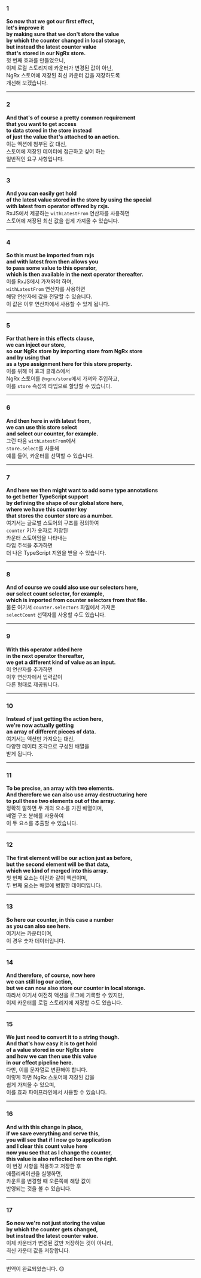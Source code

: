 ### 1
**So now that we got our first effect,**  
**let's improve it**  
**by making sure that we don't store the value**  
**by which the counter changed in local storage,**  
**but instead the latest counter value**  
**that's stored in our NgRx store.**  
첫 번째 효과를 만들었으니,  
이제 로컬 스토리지에 카운터가 변경된 값이 아닌,  
NgRx 스토어에 저장된 최신 카운터 값을 저장하도록  
개선해 보겠습니다.

---

### 2
**And that's of course a pretty common requirement**  
**that you want to get access**  
**to data stored in the store instead**  
**of just the value that's attached to an action.**  
이는 액션에 첨부된 값 대신,  
스토어에 저장된 데이터에 접근하고 싶어 하는  
일반적인 요구 사항입니다.

---

### 3
**And you can easily get hold**  
**of the latest value stored in the store by using the special**  
**with latest from operator offered by rxjs.**  
RxJS에서 제공하는 `withLatestFrom` 연산자를 사용하면  
스토어에 저장된 최신 값을 쉽게 가져올 수 있습니다.

---

### 4
**So this must be imported from rxjs**  
**and with latest from then allows you**  
**to pass some value to this operator,**  
**which is then available in the next operator thereafter.**  
이를 RxJS에서 가져와야 하며,  
`withLatestFrom` 연산자를 사용하면  
해당 연산자에 값을 전달할 수 있습니다.  
이 값은 이후 연산자에서 사용할 수 있게 됩니다.

---

### 5
**For that here in this effects clause,**  
**we can inject our store,**  
**so our NgRx store by importing store from NgRx store**  
**and by using that**  
**as a type assignment here for this store property.**  
이를 위해 이 효과 클래스에서  
NgRx 스토어를 `@ngrx/store`에서 가져와 주입하고,  
이를 `store` 속성의 타입으로 할당할 수 있습니다.

---

### 6
**And then here in with latest from,**  
**we can use this store select**  
**and select our counter, for example.**  
그런 다음 `withLatestFrom`에서  
`store.select`를 사용해  
예를 들어, 카운터를 선택할 수 있습니다.

---

### 7
**And here we then might want to add some type annotations**  
**to get better TypeScript support**  
**by defining the shape of our global store here,**  
**where we have this counter key**  
**that stores the counter store as a number.**  
여기서는 글로벌 스토어의 구조를 정의하여  
`counter` 키가 숫자로 저장된  
카운터 스토어임을 나타내는  
타입 주석을 추가하면  
더 나은 TypeScript 지원을 받을 수 있습니다.

---

### 8
**And of course we could also use our selectors here,**  
**our select count selector, for example,**  
**which is imported from counter selectors from that file.**  
물론 여기서 `counter.selectors` 파일에서 가져온  
`selectCount` 선택자를 사용할 수도 있습니다.

---

### 9
**With this operator added here**  
**in the next operator thereafter,**  
**we get a different kind of value as an input.**  
이 연산자를 추가하면  
이후 연산자에서 입력값이  
다른 형태로 제공됩니다.

---

### 10
**Instead of just getting the action here,**  
**we're now actually getting**  
**an array of different pieces of data.**  
여기서는 액션만 가져오는 대신,  
다양한 데이터 조각으로 구성된 배열을  
받게 됩니다.

---

### 11
**To be precise, an array with two elements.**  
**And therefore we can also use array destructuring here**  
**to pull these two elements out of the array.**  
정확히 말하면 두 개의 요소를 가진 배열이며,  
배열 구조 분해를 사용하여  
이 두 요소를 추출할 수 있습니다.

---

### 12
**The first element will be our action just as before,**  
**but the second element will be that data,**  
**which we kind of merged into this array.**  
첫 번째 요소는 이전과 같이 액션이며,  
두 번째 요소는 배열에 병합한 데이터입니다.

---

### 13
**So here our counter, in this case a number**  
**as you can also see here.**  
여기서는 카운터이며,  
이 경우 숫자 데이터입니다.

---

### 14
**And therefore, of course, now here**  
**we can still log our action,**  
**but we can now also store our counter in local storage.**  
따라서 여기서 여전히 액션을 로그에 기록할 수 있지만,  
이제 카운터를 로컬 스토리지에 저장할 수도 있습니다.

---

### 15
**We just need to convert it to a string though.**  
**And that's how easy it is to get hold**  
**of a value stored in our NgRx store**  
**and how we can then use this value**  
**in our effect pipeline here.**  
다만, 이를 문자열로 변환해야 합니다.  
이렇게 하면 NgRx 스토어에 저장된 값을  
쉽게 가져올 수 있으며,  
이를 효과 파이프라인에서 사용할 수 있습니다.

---

### 16
**And with this change in place,**  
**if we save everything and serve this,**  
**you will see that if I now go to application**  
**and I clear this count value here**  
**now you see that as I change the counter,**  
**this value is also reflected here on the right.**  
이 변경 사항을 적용하고 저장한 후  
애플리케이션을 실행하면,  
카운트를 변경할 때 오른쪽에 해당 값이  
반영되는 것을 볼 수 있습니다.

---

### 17
**So now we're not just storing the value**  
**by which the counter gets changed,**  
**but instead the latest counter value.**  
이제 카운터가 변경된 값만 저장하는 것이 아니라,  
최신 카운터 값을 저장합니다.

---

번역이 완료되었습니다. 😊
